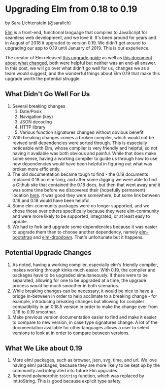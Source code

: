 # Upgrading Elm from 0.18 to 0.19
by Sara Lichtenstein (@saralich)

[Elm](https://elm-lang.org/) is a front-end, functional language that compiles to JavaScript for seamless web development, and we love it. It's been around for years and in August of 2018 it upgraded to version 0.19. We didn't get around to upgrading our app to 0.19 until January of 2019. This is our experience.

The creator of Elm released [this upgrade guide](https://github.com/elm/compiler/blob/a968e817e65d30493c344ac96c9c904b19a7f038/upgrade-docs/0.19.md) as well as [this document about what changed](https://elm-lang.org/blog/small-assets-without-the-headache), both were helpful but neither was an end-all answer. In this post, we will go over what didn't go well for us, changes we as a team would suggest, and the wonderful things about Elm 0.19 that make this upgrade worth the potential struggle.

## What Didn't Go Well For Us

1. Several breaking changes
   1. Date/Posix
   1. Navigation (key)
   1. JSON decoding
   1. HTTP library
   1. Various function signatures changed without obvious benefit
1. With breaking changes comes a broken compiler, which would not be revived until dependencies were sorted through. This is especially noticeable with Elm, whose compiler is very friendly and helpful, so not having it available was both obvious and painful. While that does make some sense, having a working compiler to guide us through how to use new dependencies would have been helpful in figuring out what was broken more efficiently.
1.  The old documentation became tough to find - the 0.19 documents replaced 0.18 on elm-lang, and after some digging we were able to find a Github site that contained the 0.18 docs, but then that went away and it was some time before we discovered their (hopefully permanent) location [here](https://dmy.github.io/elm-0.18-packages/). It was good they were somewhere, but some link between 0.19 and 0.18 would have been helpful.
1. Some elm-community packages were no longer supported, and we chose those over others specifically because they were elm-community and were more likely to be supported, integrated, or at least easy to update.
1. We had to fork and upgrade some dependencies because it was easier to upgrade them than to choose another dependency, namely [elm-bootstrap](https://github.com/rundis/elm-bootstrap) and [elm-dropdown](https://github.com/sporto/elm-dropdown). That's unfortunate but it happens.

## Potential Upgrade Changes

1. As noted, having a working compiler, especially elm's friendly compiler, makes working through kinks much easier. With 0.19, the compiler and packages have to be upgraded simultaneously. If these were to be separated, allowing for one to be upgraded at a time, the upgrade process would be much smoother in both scenarios.
1. While breaking changes can be necessary, it would be nice to have a bridge in-between in order to help acclimate to a breaking change - for example, introducing breaking changes but allowing for compiler compatibility in an 0.18.5 version in order to make the change over from 0.18 to 0.19 smoother.
1. Make previous version documentation easier to find and make it easier to compare to new version, in case type signatures change. A lot of the documentation available for other languages allows a user to select versions to look at in order to compare between versions.

## What We Like about 0.19

 1. More elm/ packages, such as browser, json, svg, time, and url. We love having elm/ packages, because they are more likely to be kept up by the community and integrated into future Elm upgrades.
 1. Removed polymorphic `toString` function, which was replaced by Int.toString. This is good because explicit type safety.
